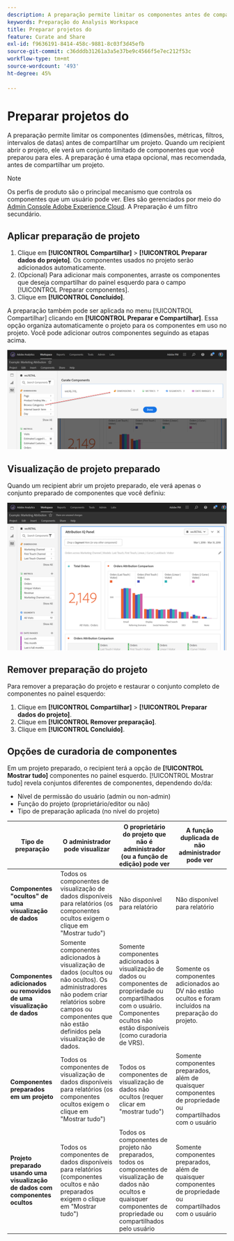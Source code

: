 ```yaml
---
description: A preparação permite limitar os componentes antes de compartilhar um projeto.
keywords: Preparação do Analysis Workspace
title: Preparar projetos do
feature: Curate and Share
exl-id: f9636191-8414-458c-9881-8c03f3d45efb
source-git-commit: c36dddb31261a3a5e37be9c4566f5e7ec212f53c
workflow-type: tm+mt
source-wordcount: '493'
ht-degree: 45%

---
```


# Preparar projetos do

A preparação permite limitar os componentes (dimensões, métricas, filtros, intervalos de datas) antes de compartilhar um projeto. Quando um recipient abrir o projeto, ele verá um conjunto limitado de componentes que você preparou para eles. A preparação é uma etapa opcional, mas recomendada, antes de compartilhar um projeto.

>[!NOTE]
> Os perfis de produto são o principal mecanismo que controla os componentes que um usuário pode ver. Eles são gerenciados por meio do [Admin Console Adobe Experience Cloud](https://experienceleague.adobe.com/docs/core-services/interface/manage-users-and-products/admin-getting-started.html?lang=pt-BR). A Preparação é um filtro secundário.

## Aplicar preparação de projeto

1. Clique em **[!UICONTROL Compartilhar]** > **[!UICONTROL Preparar dados do projeto]**.
Os componentes usados no projeto serão adicionados automaticamente.
1. (Opcional) Para adicionar mais componentes, arraste os componentes que deseja compartilhar do painel esquerdo para o campo [!UICONTROL Preparar componentes].
1. Clique em **[!UICONTROL Concluído]**.

A preparação também pode ser aplicada no menu [!UICONTROL Compartilhar] clicando em **[!UICONTROL Preparar e Compartilhar]**. Essa opção organiza automaticamente o projeto para os componentes em uso no projeto. Você pode adicionar outros componentes seguindo as etapas acima.

![](assets/curation-field.png)

## Visualização de projeto preparado

Quando um recipient abrir um projeto preparado, ele verá apenas o conjunto preparado de componentes que você definiu:

![](assets/curate-project.png)

## Remover preparação do projeto

Para remover a preparação do projeto e restaurar o conjunto completo de componentes no painel esquerdo:

1. Clique em **[!UICONTROL Compartilhar]** > **[!UICONTROL Preparar dados do projeto]**.
1. Clique em **[!UICONTROL Remover preparação]**.
1. Clique em **[!UICONTROL Concluído]**.

## Opções de curadoria de componentes

Em um projeto preparado, o recipient terá a opção de **[!UICONTROL Mostrar tudo]** componentes no painel esquerdo. [!UICONTROL Mostrar tudo] revela conjuntos diferentes de componentes, dependendo do/da:

* Nível de permissão do usuário (admin ou non-admin)
* Função do projeto (proprietário/editor ou não)
* Tipo de preparação aplicada (no nível do projeto)

| Tipo de preparação | O administrador pode visualizar | O proprietário do projeto que não é administrador (ou a função de edição) pode ver | A função duplicada de não administrador pode ver |
| --- | --- | --- | --- |
| **Componentes &quot;ocultos&quot; de uma visualização de dados** | Todos os componentes de visualização de dados disponíveis para relatórios (os componentes ocultos exigem o clique em &quot;Mostrar tudo&quot;) | Não disponível para relatório | Não disponível para relatório |
| **Componentes adicionados ou removidos de uma visualização de dados** | Somente componentes adicionados à visualização de dados (ocultos ou não ocultos). Os administradores não podem criar relatórios sobre campos ou componentes que não estão definidos pela visualização de dados. | Somente componentes adicionados à visualização de dados ou componentes de propriedade ou compartilhados com o usuário. Componentes ocultos não estão disponíveis (como curadoria de VRS). | Somente os componentes adicionados ao DV não estão ocultos e foram incluídos na preparação do projeto. |
| **Componentes preparados em um projeto** | Todos os componentes de visualização de dados disponíveis para relatórios (os componentes ocultos exigem o clique em &quot;Mostrar tudo&quot;) | Todos os componentes de visualização de dados não ocultos (requer clicar em &quot;mostrar tudo&quot;) | Somente componentes preparados, além de quaisquer componentes de propriedade ou compartilhados com o usuário |
| **Projeto preparado usando uma visualização de dados com componentes ocultos** | Todos os componentes de dados disponíveis para relatórios (componentes ocultos e não preparados exigem o clique em &quot;Mostrar tudo&quot;) | Todos os componentes de projeto não preparados, todos os componentes de visualização de dados não ocultos e quaisquer componentes de propriedade ou compartilhados pelo usuário | Somente componentes preparados, além de quaisquer componentes de propriedade ou compartilhados com o usuário |
